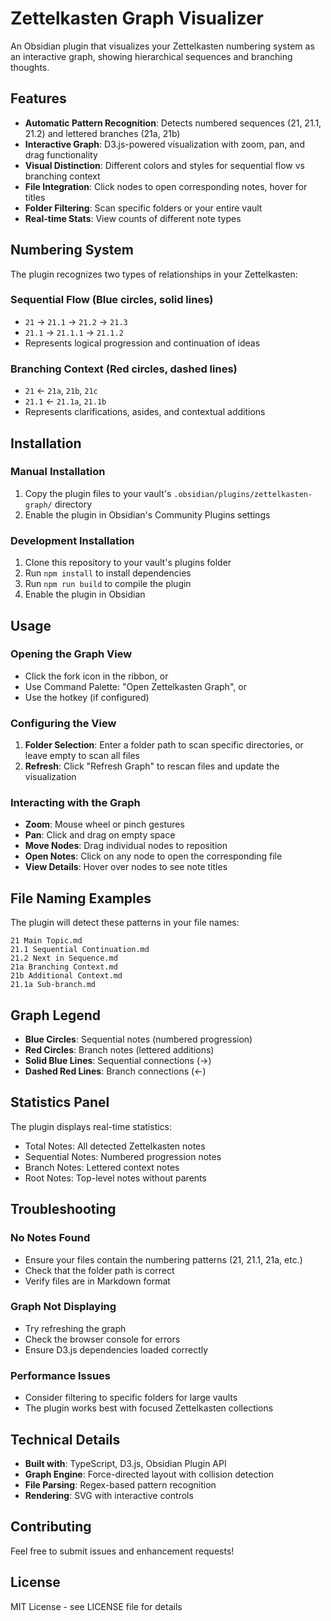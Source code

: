 # Zettelkasten Graph Visualizer

An Obsidian plugin that visualizes your Zettelkasten numbering system as an interactive graph, showing hierarchical sequences and branching thoughts.

## Features

- **Automatic Pattern Recognition**: Detects numbered sequences (21, 21.1, 21.2) and lettered branches (21a, 21b)
- **Interactive Graph**: D3.js-powered visualization with zoom, pan, and drag functionality
- **Visual Distinction**: Different colors and styles for sequential flow vs branching context
- **File Integration**: Click nodes to open corresponding notes, hover for titles
- **Folder Filtering**: Scan specific folders or your entire vault
- **Real-time Stats**: View counts of different note types

## Numbering System

The plugin recognizes two types of relationships in your Zettelkasten:

### Sequential Flow (Blue circles, solid lines)
- `21` → `21.1` → `21.2` → `21.3`
- `21.1` → `21.1.1` → `21.1.2`
- Represents logical progression and continuation of ideas

### Branching Context (Red circles, dashed lines)
- `21` ← `21a`, `21b`, `21c`
- `21.1` ← `21.1a`, `21.1b`
- Represents clarifications, asides, and contextual additions

## Installation

### Manual Installation
1. Copy the plugin files to your vault's `.obsidian/plugins/zettelkasten-graph/` directory
2. Enable the plugin in Obsidian's Community Plugins settings

### Development Installation
1. Clone this repository to your vault's plugins folder
2. Run `npm install` to install dependencies
3. Run `npm run build` to compile the plugin
4. Enable the plugin in Obsidian

## Usage

### Opening the Graph View
- Click the fork icon in the ribbon, or
- Use Command Palette: "Open Zettelkasten Graph", or
- Use the hotkey (if configured)

### Configuring the View
1. **Folder Selection**: Enter a folder path to scan specific directories, or leave empty to scan all files
2. **Refresh**: Click "Refresh Graph" to rescan files and update the visualization

### Interacting with the Graph
- **Zoom**: Mouse wheel or pinch gestures
- **Pan**: Click and drag on empty space
- **Move Nodes**: Drag individual nodes to reposition
- **Open Notes**: Click on any node to open the corresponding file
- **View Details**: Hover over nodes to see note titles

## File Naming Examples

The plugin will detect these patterns in your file names:

```
21 Main Topic.md
21.1 Sequential Continuation.md
21.2 Next in Sequence.md
21a Branching Context.md
21b Additional Context.md
21.1a Sub-branch.md
```

## Graph Legend

- **Blue Circles**: Sequential notes (numbered progression)
- **Red Circles**: Branch notes (lettered additions)
- **Solid Blue Lines**: Sequential connections (→)
- **Dashed Red Lines**: Branch connections (←)

## Statistics Panel

The plugin displays real-time statistics:
- Total Notes: All detected Zettelkasten notes
- Sequential Notes: Numbered progression notes
- Branch Notes: Lettered context notes
- Root Notes: Top-level notes without parents

## Troubleshooting

### No Notes Found
- Ensure your files contain the numbering patterns (21, 21.1, 21a, etc.)
- Check that the folder path is correct
- Verify files are in Markdown format

### Graph Not Displaying
- Try refreshing the graph
- Check the browser console for errors
- Ensure D3.js dependencies loaded correctly

### Performance Issues
- Consider filtering to specific folders for large vaults
- The plugin works best with focused Zettelkasten collections

## Technical Details

- **Built with**: TypeScript, D3.js, Obsidian Plugin API
- **Graph Engine**: Force-directed layout with collision detection
- **File Parsing**: Regex-based pattern recognition
- **Rendering**: SVG with interactive controls

## Contributing

Feel free to submit issues and enhancement requests!

## License

MIT License - see LICENSE file for details
